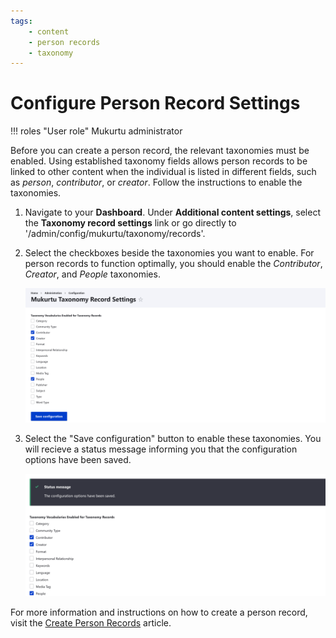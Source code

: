 ```yaml
---
tags:
    - content
    - person records
    - taxonomy
---
```

# Configure Person Record Settings

!!! roles "User role"
    Mukurtu administrator

Before you can create a person record, the relevant taxonomies must be enabled. Using established taxonomy fields allows person records to be linked to other content when the individual is listed in different fields, such as *person*, *contributor*, or *creator*. Follow the instructions to enable the taxonomies.

1. Navigate to your **Dashboard**. Under **Additional content settings**, select the **Taxonomy record settings** link or go directly to '/admin/config/mukurtu/taxonomy/records'. 

2. Select the checkboxes beside the taxonomies you want to enable. For person records to function optimally, you should enable the *Contributor*, *Creator*, and *People* taxonomies. 

    ![Screenshot of the taxonomy record settings link showing the contributor, creator, and people taxonomy fields checkboxes checked.](../_embeds/peopletaxonomy1.png)

3. Select the "Save configuration" button to enable these taxonomies. You will recieve a status message informing you that the configuration options have been saved. 

    ![Screenshot of the status message showing that the configuration options were saved](../_embeds/peopletaxonomy2.png)

For more information and instructions on how to create a person record, visit the [Create Person Records](PersonRecords.md) article.
